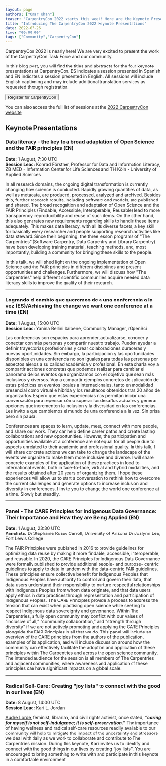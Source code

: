 ```yaml
---
layout: page
authors: ["Omar Khan"]
teaser: "CarpentryCon 2022 starts this week! Here are the Keynote Presentations to be ready for!"
title: "Introducing The CarpentryCon 2022 Keynote Presentations"
date: 2022-07-26
time: "09:00:00"
tags: ["Community","CarpentryCon"]
---
```


CarpentryCon 2022 is nearly here! We are very excited to present the work of the CarpentryCon Task Force and our community.

In this blog post, you will find the titles and abstracts for the four keynote presentations at CarpentryCon. ES indicates a session presented in Spanish and EN indicates a session presented in English. All sessions will include English captioning and may include additional translation services as requested through registration.

<a href="https://carpentrycon2022.eventbrite.com/">
  <button class="btn">
          Register for CarpentryCon
  </button>
</a>

You can also access the full list of sessions at the [2022 CarpentryCon website](https://2022.carpentrycon.org/schedule/)

## Keynote Presentations

### Data literacy - the key to a broad adaptation of Open Science and the FAIR principles (EN)

**Date:** 1 August, 7:30 UTC <br/>
**Session Lead:** Konrad Förstner, Professor for Data and Information Literacy, ZB MED - Information Center for Life Sciences and TH Köln - University of Applied Sciences

In all research domains, the ongoing digital transformation is currently changing how science is conducted. Rapidly growing quantities of data, as well as metadata, are produced, processed, analyzed and archived. Besides this, further research results, including software and models, are published and shared. The broad recognition and adaptation of Open Science and the FAIR Principles (Findable, Accessible, Interoperable, Reusable) lead to more transparency, reproducibility and reuse of such items. On the other hand, this also generates new requirements regarding skills to handle these items adequately. This makes data literacy, with all its diverse facets, a key skill for basically every researcher and people supporting research activities like data steward. Since their beginning, the three lesson programs of "The Carpentries" (Software Carpentry, Data Carpentry and Library Carpentry) have been developing training material, teaching methods, and, most importantly, building a community for bringing these skills to the people.

In this talk, we will shed light on the ongoing implementation of Open Science and the FAIR principles in different disciplines and present opportunities and challenges. Furthermore, we will discuss how "The Carpentries" help different scientific communities acquire needed data literacy skills to improve the quality of their research.

<hr/>

### Logrando el cambio que queremos de a una conferencia a la vez (ES)/Achieving the change we want one conference at a time (EN)

**Date:** 1 August, 15:00 UTC <br/>
**Session Lead:** Yanina Bellini Saibene, Community Manager, rOpenSci

Las conferencias son espacios para aprender, actualizarse, conocer y conectar con más personas y compartir nuestro trabajo. Pueden ayudar a definir trayectorias profesionales y crear colaboraciones  duraderas y nuevas oportunidades. Sin embargo, la participación y las oportunidades disponibles en una conferencia no son iguales para todas las personas por aspectos ajenos a su calidad académica y profesional.  En esta charla voy a compartir acciones concretas que podemos realizar para cambiar el panorama de los eventos que organizamos con el objetivo que sean más inclusivos y diversos.  Voy a compartir ejemplos concretos de aplicación de estas prácticas en eventos locales a internacionales, tanto en modalidad presencial como virtual e híbrida y los resultados obtenidos tras 20 años de organizarlos. Espero que estas experiencias nos permitan iniciar una conversación para repensar cómo superar los desafíos actuales y generar opciones que incrementen la inclusion y la diversidad en las conferencias. Les invito a que cambiemos el mundo de una conferencia a la vez. Sin prisa pero sin pausa.

Conferences are spaces to learn, update, meet, connect with more people, and share our work. They can help define career paths and create lasting collaborations and new opportunities. However, the participation and opportunities available at a conference are not equal for all people due to aspects unrelated to their academic and professional quality. In this talk, I will share concrete actions we can take to change the landscape of the events we organize to make them more inclusive and diverse. I will share concrete examples of the application of these practices in local to international events, both in face-to-face, virtual and hybrid modalities, and the results obtained after 20 years of organizing them. I hope these experiences will allow us to start a conversation to rethink how to overcome the current challenges and generate options to increase inclusion and diversity in conferences. I invite you to change the world one conference at a time. Slowly but steadily.

<hr/>

### Panel - The CARE Principles for Indigenous Data Governance: Their Importance and How they are Being Applied (EN)

**Date:** 1 August, 23:30 UTC <br/>
**Panelists:** Dr Stephanie Russo Carroll, University of Arizona
Dr Joslynn Lee, Fort Lewis College

The FAIR Principles were published in 2016 to provide guidelines for optimizing data reuse by making it more findable, accessible, interoperable, and reusable. In 2020, the CARE Principles for Indigenous Data Governance were formally published to provide additional people- and purpose- centric guidelines to apply to data in tandem with the data-centric FAIR guidelines. These principles ensure collective benefit for Indigenous Peoples that Indigenous Peoples have authority to control and govern their data, that data users understand their responsibility to nurture respectful relationships with Indigenous Peoples from whom data originate, and that data users apply ethics in data practices through representation and participation of Indigenous Peoples.
The CARE Principles provide a process to address the tension that can exist when practising open science while seeking to respect Indigenous data sovereignty and governance. Within The Carpentries, a fully open community may conflict with our values of “inclusive of all,” “community collaboration,” and “strength through diversity” if we are not actively promoting and applying the CARE Principles alongside the FAIR Principles in all that we do. This panel will include an overview of the CARE principles from the authors of the publication, examples of its application, and will include discussion around how the community can effectively facilitate the adoption and application of these principles within The Carpentries and across the open science community. The intended audience for the session is all members of The Carpentries and adjacent communities, where awareness and application of these principles can have significant impacts on a global scale.

<hr/>

### Radical Self-Care: Creating "joy lists" to connect with the good in our lives (EN)

**Date:** 8 August, 14:00 UTC <br/>
**Session Lead:** Kari L. Jordan

[Audre Lorde](https://en.wikipedia.org/wiki/Audre_Lorde), feminist, librarian, and civil rights activist, once stated, ***“caring for myself is not self-indulgence; it is self-preservation.”*** The importance of having wellness and radical self-care resources readily available to our community will help to mitigate the impact of the uncertainty and stressors we deal with daily as we work to collaborate and contribute to The Carpentries mission. During this keynote, Kari invites us to identify and connect with the good things in our lives by creating “joy lists''. You are encouraged to bring something to write with and participate in this keynote in a comfortable environment.
